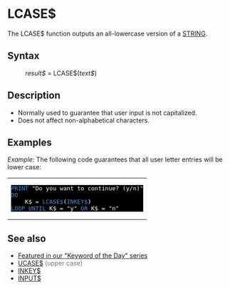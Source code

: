 <style>pre.codeide, pre.outputfixed, .outputcrt0 { background-color: #000 !important; color: #FFF !important; }</style><!DOCTYPE html>
<html class="client-nojs" dir="ltr" lang="en">
<head>
<title>LCASE$ - QB64 Phoenix Edition Wiki</title>
</head>
<body class="mediawiki ltr sitedir-ltr mw-hide-empty-elt ns-0 ns-subject page-LCASE rootpage-LCASE skin-vector action-view skin-vector-legacy vector-feature-language-in-header-enabled vector-feature-language-in-main-page-header-disabled vector-feature-language-alert-in-sidebar-disabled vector-feature-sticky-header-disabled vector-feature-sticky-header-edit-disabled vector-feature-table-of-contents-disabled vector-feature-visual-enhancement-next-disabled">
<div class="mw-body" id="content" role="main">
<a id="top"></a>
<h1 class="firstHeading mw-first-heading" id="firstHeading"><span class="mw-page-title-main">LCASE$</span></h1>
<div class="vector-body" id="bodyContent">
<div class="mw-body-content mw-content-ltr" dir="ltr" id="mw-content-text" lang="en"><div class="mw-parser-output"><p>The <a class="mw-selflink selflink">LCASE$</a> function outputs an all-lowercase version of a <a href="STRING" title="STRING">STRING</a>.
</p>
<h2><span class="mw-headline" id="Syntax">Syntax</span></h2>
<dl><dd><i>result$</i> = <a class="mw-selflink selflink">LCASE$</a>(<i>text$</i>)</dd></dl>
<p>
</p>
<h2><span class="mw-headline" id="Description">Description</span></h2>
<ul><li>Normally used to guarantee that user input is not capitalized.</li>
<li>Does not affect non-alphabetical characters.</li></ul>
<p>
</p>
<h2><span class="mw-headline" id="Examples">Examples</span></h2>
<p><i>Example:</i> The following code guarantees that all user letter entries will be lower case:
</p>
<table cellpadding="15px" width="100%">
<tbody><tr>
<td><pre class="codeide"><a href="PRINT" title="PRINT"><span style="color:#4593D8;">PRINT</span></a> "Do you want to continue? (y/n)"
<a href="DO...LOOP" title="DO...LOOP"><span style="color:#4593D8;">DO</span></a>
    K$ = <a class="mw-selflink selflink"><span style="color:#4593D8;">LCASE$</span></a>(<a href="INKEY$" title="INKEY$"><span style="color:#4593D8;">INKEY$</span></a>)
<a href="DO...LOOP" title="DO...LOOP"><span style="color:#4593D8;">LOOP</span></a> <a href="DO...LOOP" title="DO...LOOP"><span style="color:#4593D8;">UNTIL</span></a> K$ = "y" <a href="OR" title="OR"><span style="color:#4593D8;">OR</span></a> K$ = "n"
</pre>
</td></tr></tbody></table>
<p>
</p>
<h2><span class="mw-headline" id="See_also">See also</span></h2>
<ul><li><a class="external text" href="https://qb64phoenix.com/forum/showthread.php?tid=1232" rel="nofollow">Featured in our "Keyword of the Day" series</a></li>
<li><a href="UCASE$" title="UCASE$">UCASE$</a> <span style="color:#777777;">(upper case)</span></li>
<li><a href="INKEY$" title="INKEY$">INKEY$</a></li>
<li><a href="INPUT$" title="INPUT$">INPUT$</a></li></ul>
<p>
</p>
<!-- 
NewPP limit report
Cached time: 20240715061328
Cache expiry: 86400
Reduced expiry: false
Complications: [show‐toc]
CPU time usage: 0.029 seconds
Real time usage: 0.046 seconds
Preprocessor visited node count: 83/1000000
Post‐expand include size: 1081/2097152 bytes
Template argument size: 100/2097152 bytes
Highest expansion depth: 3/100
Expensive parser function count: 0/100
Unstrip recursion depth: 0/20
Unstrip post‐expand size: 0/5000000 bytes
-->
<!--
Transclusion expansion time report (%,ms,calls,template)
100.00%   30.806      1 -total
 28.30%    8.719      1 Template:PageSyntax
  8.53%    2.627      2 Template:Parameter
  8.17%    2.518      7 Template:Cl
  8.03%    2.473      1 Template:PageExamples
  7.44%    2.291      1 Template:PageNavigation
  7.36%    2.266      1 Template:Text
  7.01%    2.159      1 Template:CodeStart
  6.88%    2.118      1 Template:CodeEnd
  6.68%    2.059      1 Template:PageDescription
-->
<!-- Saved in parser cache with key qb64pnix_mw19894-mwmb_:pcache:idhash:377-0!canonical and timestamp 20240715061328 and revision id 8906.
 -->
</div>
</div>
</div>
</div>
</body>
</html>